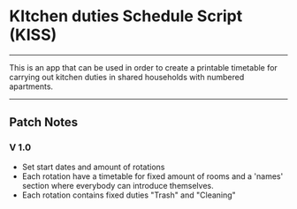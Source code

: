 # KItchen duties Schedule Script (KISS)

---

This is an app that can be used in order to create a
printable timetable for carrying out kitchen duties in
shared households with numbered apartments.

---
## Patch Notes
### V 1.0 ###
- Set start dates and amount of rotations
- Each rotation have a timetable for fixed amount of
rooms and a 'names' section where everybody can introduce
themselves.
- Each rotation contains fixed duties "Trash" and 
"Cleaning"